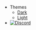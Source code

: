 - Themes
  - <a href="#" data-link-title="Dark">Dark</a>
  - <a href="#" data-link-title="Light">Light</a>
- [![Discord](../../docs/assets/img/discord.png)](https://discord.gg/C29hYvh)